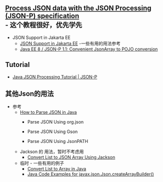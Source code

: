 ## [Process JSON data with the JSON Processing (JSON-P) specification](https://rieckpil.de/whatis-json-processing-json-p/)<br> - 这个教程很好，优先学先

   * JSON Support in Jakarta EE
      + [JSON Support in Jakarta EE](https://www.eclipse.org/community/eclipse_newsletter/2018/november/jsonjakartaee.php) -一些有用的用法参考<br>
      + [Java EE 8 / JSON-P 1.1: Convenient JsonArray to POJO conversion](http://www.adam-bien.com/roller/abien/entry/java_ee_8_json_p)<br>

## Tutorial
   * [Java JSON Processing Tutorial | JSON-P](https://www.javaguides.net/2019/07/java-json-processing-tutorial.html)<br>
## 其他Json的用法
   * 参考
      + [How to Parse JSON in Java](https://devqa.io/java/how-to-parse-json-in-java)<br>
         - Parse JSON Using org.json
         
         - Parse JSON Using Gson
         
         - Parse JSON Using JsonPATH
      + Jackson 的 用法，暂时不考虑用
         - [Convert List to JSON Array Using Jackson](https://www.javaguides.net/2019/07/convert-list-to-json-array-using-jackson.html)<br>
      + 临时 - 一些有用的例子
         - [Convert List to Array in Java](https://devqa.io/java/convert-list-to-array-in-java)<br>
         - [Java Code Examples for javax.json.Json.createArrayBuilder()](https://www.programcreek.com/java-api-examples/?class=javax.json.Json&method=createArrayBuilder)<br>
         
